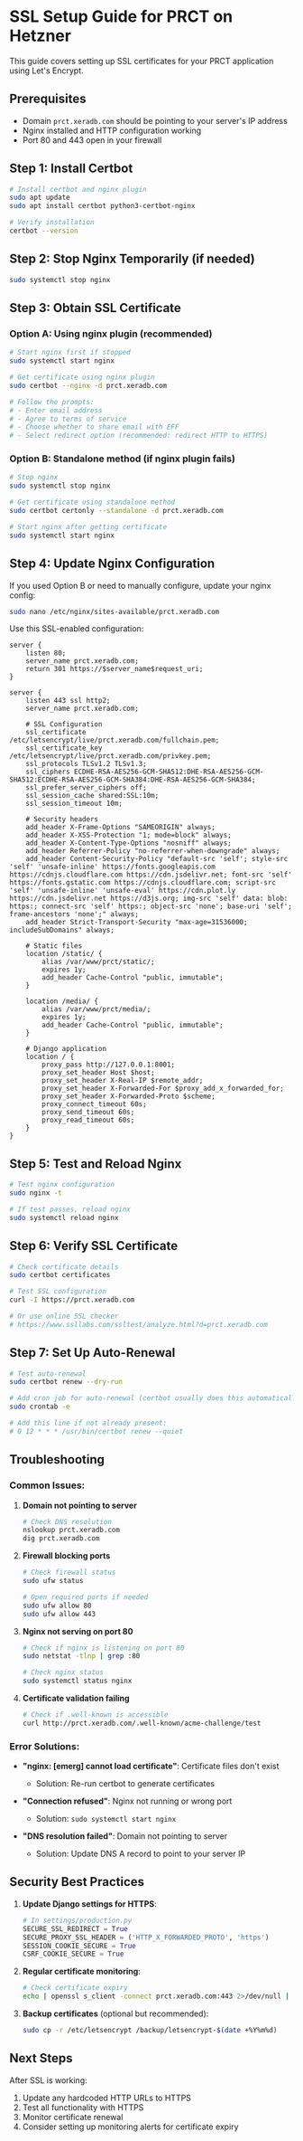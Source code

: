 # SSL Setup Guide for PRCT on Hetzner

This guide covers setting up SSL certificates for your PRCT application using Let's Encrypt.

## Prerequisites

- Domain `prct.xeradb.com` should be pointing to your server's IP address
- Nginx installed and HTTP configuration working
- Port 80 and 443 open in your firewall

## Step 1: Install Certbot

```bash
# Install certbot and nginx plugin
sudo apt update
sudo apt install certbot python3-certbot-nginx

# Verify installation
certbot --version
```

## Step 2: Stop Nginx Temporarily (if needed)

```bash
sudo systemctl stop nginx
```

## Step 3: Obtain SSL Certificate

### Option A: Using nginx plugin (recommended)
```bash
# Start nginx first if stopped
sudo systemctl start nginx

# Get certificate using nginx plugin
sudo certbot --nginx -d prct.xeradb.com

# Follow the prompts:
# - Enter email address
# - Agree to terms of service
# - Choose whether to share email with EFF
# - Select redirect option (recommended: redirect HTTP to HTTPS)
```

### Option B: Standalone method (if nginx plugin fails)
```bash
# Stop nginx
sudo systemctl stop nginx

# Get certificate using standalone method
sudo certbot certonly --standalone -d prct.xeradb.com

# Start nginx after getting certificate
sudo systemctl start nginx
```

## Step 4: Update Nginx Configuration

If you used Option B or need to manually configure, update your nginx config:

```bash
sudo nano /etc/nginx/sites-available/prct.xeradb.com
```

Use this SSL-enabled configuration:

```nginx
server {
    listen 80;
    server_name prct.xeradb.com;
    return 301 https://$server_name$request_uri;
}

server {
    listen 443 ssl http2;
    server_name prct.xeradb.com;

    # SSL Configuration
    ssl_certificate /etc/letsencrypt/live/prct.xeradb.com/fullchain.pem;
    ssl_certificate_key /etc/letsencrypt/live/prct.xeradb.com/privkey.pem;
    ssl_protocols TLSv1.2 TLSv1.3;
    ssl_ciphers ECDHE-RSA-AES256-GCM-SHA512:DHE-RSA-AES256-GCM-SHA512:ECDHE-RSA-AES256-GCM-SHA384:DHE-RSA-AES256-GCM-SHA384;
    ssl_prefer_server_ciphers off;
    ssl_session_cache shared:SSL:10m;
    ssl_session_timeout 10m;

    # Security headers
    add_header X-Frame-Options "SAMEORIGIN" always;
    add_header X-XSS-Protection "1; mode=block" always;
    add_header X-Content-Type-Options "nosniff" always;
    add_header Referrer-Policy "no-referrer-when-downgrade" always;
    add_header Content-Security-Policy "default-src 'self'; style-src 'self' 'unsafe-inline' https://fonts.googleapis.com https://cdnjs.cloudflare.com https://cdn.jsdelivr.net; font-src 'self' https://fonts.gstatic.com https://cdnjs.cloudflare.com; script-src 'self' 'unsafe-inline' 'unsafe-eval' https://cdn.plot.ly https://cdn.jsdelivr.net https://d3js.org; img-src 'self' data: blob: https:; connect-src 'self' https:; object-src 'none'; base-uri 'self'; frame-ancestors 'none';" always;
    add_header Strict-Transport-Security "max-age=31536000; includeSubDomains" always;

    # Static files
    location /static/ {
        alias /var/www/prct/static/;
        expires 1y;
        add_header Cache-Control "public, immutable";
    }

    location /media/ {
        alias /var/www/prct/media/;
        expires 1y;
        add_header Cache-Control "public, immutable";
    }

    # Django application
    location / {
        proxy_pass http://127.0.0.1:8001;
        proxy_set_header Host $host;
        proxy_set_header X-Real-IP $remote_addr;
        proxy_set_header X-Forwarded-For $proxy_add_x_forwarded_for;
        proxy_set_header X-Forwarded-Proto $scheme;
        proxy_connect_timeout 60s;
        proxy_send_timeout 60s;
        proxy_read_timeout 60s;
    }
}
```

## Step 5: Test and Reload Nginx

```bash
# Test nginx configuration
sudo nginx -t

# If test passes, reload nginx
sudo systemctl reload nginx
```

## Step 6: Verify SSL Certificate

```bash
# Check certificate details
sudo certbot certificates

# Test SSL configuration
curl -I https://prct.xeradb.com

# Or use online SSL checker
# https://www.ssllabs.com/ssltest/analyze.html?d=prct.xeradb.com
```

## Step 7: Set Up Auto-Renewal

```bash
# Test auto-renewal
sudo certbot renew --dry-run

# Add cron job for auto-renewal (certbot usually does this automatically)
sudo crontab -e

# Add this line if not already present:
# 0 12 * * * /usr/bin/certbot renew --quiet
```

## Troubleshooting

### Common Issues:

1. **Domain not pointing to server**
   ```bash
   # Check DNS resolution
   nslookup prct.xeradb.com
   dig prct.xeradb.com
   ```

2. **Firewall blocking ports**
   ```bash
   # Check firewall status
   sudo ufw status
   
   # Open required ports if needed
   sudo ufw allow 80
   sudo ufw allow 443
   ```

3. **Nginx not serving on port 80**
   ```bash
   # Check if nginx is listening on port 80
   sudo netstat -tlnp | grep :80
   
   # Check nginx status
   sudo systemctl status nginx
   ```

4. **Certificate validation failing**
   ```bash
   # Check if .well-known is accessible
   curl http://prct.xeradb.com/.well-known/acme-challenge/test
   ```

### Error Solutions:

- **"nginx: [emerg] cannot load certificate"**: Certificate files don't exist
  - Solution: Re-run certbot to generate certificates

- **"Connection refused"**: Nginx not running or wrong port
  - Solution: `sudo systemctl start nginx`

- **"DNS resolution failed"**: Domain not pointing to server
  - Solution: Update DNS A record to point to your server IP

## Security Best Practices

1. **Update Django settings for HTTPS**:
   ```python
   # In settings/production.py
   SECURE_SSL_REDIRECT = True
   SECURE_PROXY_SSL_HEADER = ('HTTP_X_FORWARDED_PROTO', 'https')
   SESSION_COOKIE_SECURE = True
   CSRF_COOKIE_SECURE = True
   ```

2. **Regular certificate monitoring**:
   ```bash
   # Check certificate expiry
   echo | openssl s_client -connect prct.xeradb.com:443 2>/dev/null | openssl x509 -noout -dates
   ```

3. **Backup certificates** (optional but recommended):
   ```bash
   sudo cp -r /etc/letsencrypt /backup/letsencrypt-$(date +%Y%m%d)
   ```

## Next Steps

After SSL is working:
1. Update any hardcoded HTTP URLs to HTTPS
2. Test all functionality with HTTPS
3. Monitor certificate renewal
4. Consider setting up monitoring alerts for certificate expiry 